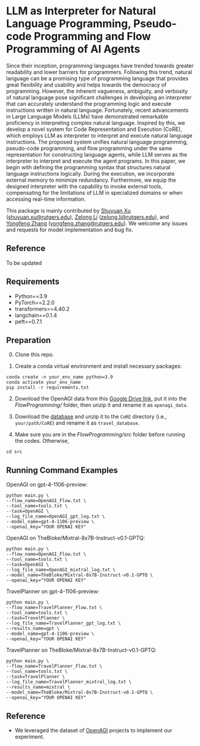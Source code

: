 # LLM as Interpreter for Natural Language Programming, Pseudo-code Programming and Flow Programming of AI Agents

Since their inception, programming languages have trended towards greater readability and lower barriers for programmers. Following this trend, natural language can be a promising type of programming language that provides great flexibility and usability and helps towards the democracy of programming. However, the inherent vagueness, ambiguity, and verbosity of natural language pose significant challenges in developing an interpreter that can accurately understand the programming logic and execute instructions written in natural language. Fortunately, recent advancements in Large Language Models (LLMs) have demonstrated remarkable proficiency in interpreting complex natural language. Inspired by this, we develop a novel system for Code Representation and Execution (CoRE), which employs LLM as interpreter to interpret and execute natural language instructions. The proposed system unifies natural language programming, pseudo-code programming, and flow programming under the same representation for constructing language agents, while LLM serves as the interpreter to interpret and execute the agent programs. In this paper, we begin with defining the programming syntax that structures natural language instructions logically. During the execution, we incorporate external memory to minimize redundancy. Furthermore, we equip the designed interpreter with the capability to invoke external tools, compensating for the limitations of LLM in specialized domains or when accessing real-time information.

This package is mainly contributed by [Shuyuan Xu](https://github.com/shuyuan-x) (shuyuan.xu@rutgers.edu), [Zelong Li](https://github.com/lzl65825) (zelong.li@rutgers.edu), and [Yongfeng Zhang](https://github.com/evison) (yongfeng.zhang@rutgers.edu). We welcome any issues and requests for model implementation and bug fix.

## Reference

To be updated

## Requirements

- Python==3.9
- PyTorch==2.2.0
- transformers==4.40.2
- langchain==0.1.4
- peft==0.7.1

## Preparation

0. Clone this repo.

1. Create a conda virtual environment and install necessary packages:

```
conda create -n your_env_name python=3.9
conda activate your_env_name
pip install -r requirements.txt
```

2. Download the OpenAGI data from this [Google Drive link](https://drive.google.com/drive/folders/1AjT6y7qLIMxcmHhUBG5IE1_5SnCPR57e?usp=share_link), put it into the *FlowProgramming/* folder, then unzip it and rename it as `openagi_data`.

3. Download the [database](https://drive.google.com/file/d/1pF1Sw6pBmq2sFkJvm-LzJOqrmfWoQgxE/view?usp=drive_link) and unzip it to the `CoRE` directory (i.e., `your/path/CoRE`) and rename it as `travel_database`.

4. Make sure you are in the *FlowProgramming/src* folder before running the codes. Otherwise,

```
cd src
```

## Running Command Examples

OpenAGI on gpt-4-1106-preview:
```commandline
python main.py \
--flow_name=OpenAGI_Flow.txt \
--tool_name=tools.txt \
--task=OpenAGI \
--log_file_name=OpenAGI_gpt_log.txt \
--model_name=gpt-4-1106-preview \
--openai_key="YOUR OPENAI KEY"
```

OpenAGI on TheBloke/Mixtral-8x7B-Instruct-v0.1-GPTQ:
```commandline
python main.py \
--flow_name=OpenAGI_Flow.txt \
--tool_name=tools.txt \
--task=OpenAGI \
--log_file_name=OpenAGI_mixtral_log.txt \
--model_name=TheBloke/Mixtral-8x7B-Instruct-v0.1-GPTQ \
--openai_key="YOUR OPENAI KEY"
```

TravelPlanner on gpt-4-1106-preview:
```commandline
python main.py \
--flow_name=TravelPlanner_Flow.txt \
--tool_name=tools.txt \
--task=TravelPlanner \
--log_file_name=TravelPlanner_gpt_log.txt \
--results_name=gpt \
--model_name=gpt-4-1106-preview \
--openai_key="YOUR OPENAI KEY"
```

TravelPlanner on TheBloke/Mixtral-8x7B-Instruct-v0.1-GPTQ:
```commandline
python main.py \
--flow_name=TravelPlanner_Flow.txt \
--tool_name=tools.txt \
--task=TravelPlanner \
--log_file_name=TravelPlanner_mixtral_log.txt \
--results_name=mixtral \
--model_name=TheBloke/Mixtral-8x7B-Instruct-v0.1-GPTQ \
--openai_key="YOUR OPENAI KEY"
```

## Reference

- We leveraged the dataset of [OpenAGI](https://github.com/agiresearch/OpenAGI) projects to implement our experiment.
